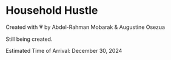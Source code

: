 # Household Hustle

Created with 💗 by Abdel-Rahman Mobarak & Augustine Osezua   

Still being created. 

Estimated Time of Arrival: December 30, 2024
